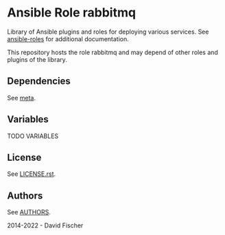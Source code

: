 # Ansible Role rabbitmq

Library of Ansible plugins and roles for deploying various services.
See [ansible-roles](https://github.com/davidfischer-ch/ansible-roles) for additional documentation.

This repository hosts the role rabbitmq and may depend of other roles and plugins of the library.

## Dependencies

See [meta](meta/main.yml).

## Variables

TODO VARIABLES

## License

See [LICENSE.rst](LICENSE.rst).

## Authors

See [AUTHORS](AUTHORS).

2014-2022 - David Fischer
